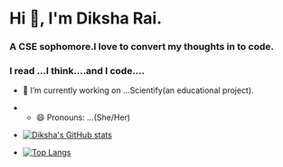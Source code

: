 # Hi 👋, I'm Diksha Rai.
### A CSE sophomore.I love to convert my thoughts in to code.
### I read ...I think....and I code....
- 🔭 I’m currently working on ...Scientify(an educational project).
- - 😄 Pronouns: ...(She/Her)
- [![Diksha's GitHub stats](https://github-readme-stats.vercel.app/api?username=diksharai9&show_icons=true&theme=radical)
](https://github.com/diksharai9/github-readme-stats)






- [![Top Langs](https://github-readme-stats.vercel.app/api/top-langs/?username=diksharai9&show_icons=true&theme=radical)
](https://github.com/diksharai9/github-readme-stats)


<!--
**diksharai9/diksharai9** is a ✨ _special_ ✨ repository because its `README.md` (this file) appears on your GitHub profile.

Here are some ideas to get you started:


- 🌱 I’m currently learning ...
- 👯 I’m looking to collaborate on ...
- 🤔 I’m looking for help with ...
- 💬 Ask me about ...
- 📫 How to reach me: ...

- ⚡ Fun fact: ...
-->
